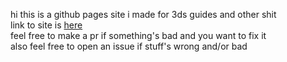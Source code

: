 hi this is a github pages site i made for 3ds guides and other shit  
link to site is [here](https://redkerry135.github.io/home/)  
feel free to make a pr if something's bad and you want to fix it  
also feel free to open an issue if stuff's wrong and/or bad

